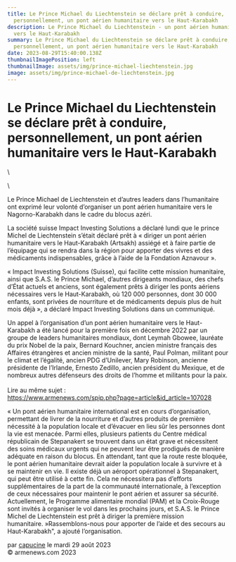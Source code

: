 ```yaml
---
title: Le Prince Michael du Liechtenstein se déclare prêt à conduire,
  personnellement, un pont aérien humanitaire vers le Haut-Karabakh
description: Le Prince Michael du Liechtenstein - un pont aérien humanitaire
  vers le Haut-Karabakh
summary: Le Prince Michael du Liechtenstein se déclare prêt à conduire,
  personnellement, un pont aérien humanitaire vers le Haut-Karabakh
date: 2023-08-29T15:40:00.138Z
thumbnailImagePosition: left
thumbnailImage: assets/img/prince-michael-liechtenstein.jpg
image: assets/img/prince-michael-de-liechtenstein.jpg
---
```

<!--StartFragment-->

# Le Prince Michael du Liechtenstein se déclare prêt à conduire, personnellement, un pont aérien humanitaire vers le Haut-Karabakh

<!--EndFragment-->\

\

<!--StartFragment-->

Le Prince Michael de Liechtenstein et d’autres leaders dans l’humanitaire ont exprimé leur volonté d’organiser un pont aérien humanitaire vers le Nagorno-Karabakh dans le cadre du blocus azéri.

La société suisse Impact Investing Solutions a déclaré lundi que le prince Michel de Liechtenstein s’était déclaré prêt à « diriger un pont aérien humanitaire vers le Haut-Karabakh (Artsakh) assiégé et à faire partie de l’équipage qui se rendra dans la région pour apporter des vivres et des médicaments indispensables, grâce à l’aide de la Fondation Aznavour ».

« Impact Investing Solutions (Suisse), qui facilite cette mission humanitaire, ainsi que S.A.S. le Prince Michael, d’autres dirigeants mondiaux, des chefs d’État actuels et anciens, sont également prêts à diriger les ponts aériens nécessaires vers le Haut-Karabakh, où 120 000 personnes, dont 30 000 enfants, sont privées de nourriture et de médicaments depuis plus de huit mois déjà », a déclaré Impact Investing Solutions dans un communiqué.

Un appel à l’organisation d’un pont aérien humanitaire vers le Haut-Karabakh a été lancé pour la première fois en décembre 2022 par un groupe de leaders humanitaires mondiaux, dont Leymah Gbowee, lauréate du prix Nobel de la paix, Bernard Kouchner, ancien ministre français des Affaires étrangères et ancien ministre de la santé, Paul Polman, militant pour le climat et l’égalité, ancien PDG d’Unilever, Mary Robinson, ancienne présidente de l’Irlande, Ernesto Zedillo, ancien président du Mexique, et de nombreux autres défenseurs des droits de l’homme et militants pour la paix.\
\
L﻿ire au même sujet :\
 https://www.armenews.com/spip.php?page=article&id_article=107028

« Un pont aérien humanitaire international est en cours d’organisation, permettant de livrer de la nourriture et d’autres produits de première nécessité à la population locale et d’évacuer en lieu sûr les personnes dont la vie est menacée. Parmi elles, plusieurs patients du Centre médical républicain de Stepanakert se trouvent dans un état grave et nécessitent des soins médicaux urgents qui ne peuvent leur être prodigués de manière adéquate en raison du blocus. En attendant, tant que la route reste bloquée, le pont aérien humanitaire devrait aider la population locale à survivre et à se maintenir en vie. Il existe déjà un aéroport opérationnel à Stepanakert, qui peut être utilisé à cette fin. Cela ne nécessitera pas d’efforts supplémentaires de la part de la communauté internationale, à l’exception de ceux nécessaires pour maintenir le pont aérien et assurer sa sécurité. Actuellement, le Programme alimentaire mondial (PAM) et la Croix-Rouge sont invités à organiser le vol dans les prochains jours, et S.A.S. le Prince Michel de Liechtenstein est prêt à diriger la première mission humanitaire. »Rassemblons-nous pour apporter de l’aide et des secours au Haut-Karabakh", a ajouté l’organisation.

par [capucine](https://www.armenews.com/spip.php?page=auteur&id_auteur=541) le mardi 29 août 2023\
© armenews.com 2023

<!--EndFragment-->
